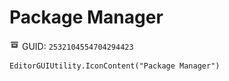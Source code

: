 # Package Manager
![](/img/Package%20Manager.png)
GUID: `2532104554704294423`
```
EditorGUIUtility.IconContent("Package Manager")
```
